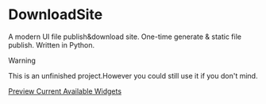 # DownloadSite
A modern UI file publish&amp;download site. One-time generate &amp; static file publish. Written in Python.

> [!WARNING]
> 
> This is an unfinished project.However you could still use it if you don't mind.

[Preview Current Available Widgets](https://eterill.xyz/DownloadSite/html/pytest.html)